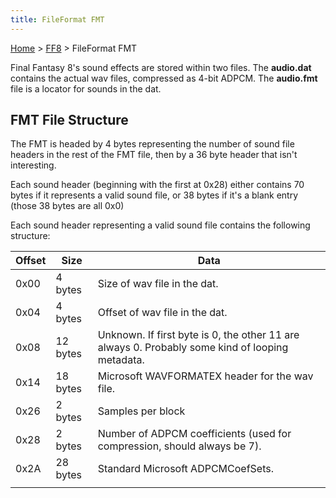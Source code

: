 ```yaml
---
title: FileFormat FMT
---
```


[Home](/Main%20Page.md) > [FF8](/FF8.md) > FileFormat FMT

Final Fantasy 8's sound effects are stored within two files. The
**audio.dat** contains the actual wav files, compressed as 4-bit ADPCM.
The **audio.fmt** file is a locator for sounds in the dat.

## FMT File Structure

The FMT is headed by 4 bytes representing the number of sound file
headers in the rest of the FMT file, then by a 36 byte header that isn't
interesting.

Each sound header (beginning with the first at 0x28) either contains 70
bytes if it represents a valid sound file, or 38 bytes if it's a blank
entry (those 38 bytes are all 0x0)

Each sound header representing a valid sound file contains the following
structure:

| Offset | Size     | Data                                                                                            |
|--------|----------|-------------------------------------------------------------------------------------------------|
| 0x00   | 4 bytes  | Size of wav file in the dat.                                                                    |
| 0x04   | 4 bytes  | Offset of wav file in the dat.                                                                  |
| 0x08   | 12 bytes | Unknown. If first byte is 0, the other 11 are always 0. Probably some kind of looping metadata. |
| 0x14   | 18 bytes | Microsoft WAVFORMATEX header for the wav file.                                                  |
| 0x26   | 2 bytes  | Samples per block                                                                               |
| 0x28   | 2 bytes  | Number of ADPCM coefficients (used for compression, should always be 7).                        |
| 0x2A   | 28 bytes | Standard Microsoft ADPCMCoefSets.                                                               |
|        |          |                                                                                                 |
